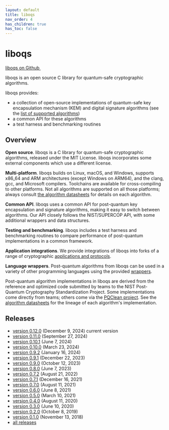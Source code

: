 ```yaml
---
layout: default
title: liboqs
nav_order: 4
has_children: true
has_toc: false
---
```


# liboqs

<div class="float-right"><a class="btn btn-purple" href="https://github.com/open-quantum-safe/liboqs">liboqs on Github <img src="{{ site.baseurl }}/img/logos/GitHub-Mark-Light-64px.png" style="height: 1em; padding-left: 1em; margin-bottom: -2px;"></a></div>

liboqs is an open source C library for quantum-safe cryptographic algorithms.

liboqs provides:


- a collection of open-source implementations of quantum-safe key encapsulation mechanism (KEM) and digital signature algorithms (see the [list of supported algorithms](algorithms))
- a common API for these algorithms
- a test harness and benchmarking routines

## Overview

**Open source**. liboqs is a C library for quantum-safe cryptographic algorithms, released under the MIT License. liboqs incorporates some external components which use a different license.

**Multi-platform**. liboqs builds on Linux, macOS, and Windows, supports x86_64 and ARM architectures (except Windows on ARM64), and the clang, gcc, and Microsoft compilers.  Toolchains are available for cross-compiling to other platforms. Not all algorithms are supported on all those platforms; always consult [the algorithm datasheets](algorithms) for details on each algorithm.

**Common API**. liboqs uses a common API for post-quantum key encapsulation and signature algorithms, making it easy to switch between algorithms. Our API closely follows the NIST/SUPERCOP API, with some additional wrappers and data structures.

**Testing and benchmarking**. liboqs includes a test harness and benchmarking routines to compare performance of post-quantum implementations in a common framework.

**Application integrations**. We provide integrations of liboqs into forks of a range of cryptographic [applications and protocols](../applications).

**Language wrappers**. Post-quantum algorithms from liboqs can be used in a variety of other programming languages using the provided [wrappers](wrappers).

Post-quantum algorithm implementations in liboqs are derived from the reference and optimized code submitted by teams to the NIST Post-Quantum Cryptography Standardization Project.  Some implementations come directly from teams; others come via the [PQClean project](https://github.com/PQClean/PQClean).  See the [algorithm datasheets](algorithms) for the lineage of each algorithm's implementation.

## Releases

- [version 0.12.0](https://github.com/open-quantum-safe/liboqs/releases/tag/0.12.0) (December 9, 2024) <span class="label label-green">current version</span>
- [version 0.11.0](https://github.com/open-quantum-safe/liboqs/releases/tag/0.11.0) (September 27, 2024)
- [version 0.10.1](https://github.com/open-quantum-safe/liboqs/releases/tag/0.10.1) (June 7, 2024)
- [version 0.10.0](https://github.com/open-quantum-safe/liboqs/releases/tag/0.10.0) (March 23, 2024)
- [version 0.9.2](https://github.com/open-quantum-safe/liboqs/releases/tag/0.9.2) (January 16, 2024)
- [version 0.9.1](https://github.com/open-quantum-safe/liboqs/releases/tag/0.9.1) (December 22, 2023)
- [version 0.9.0](https://github.com/open-quantum-safe/liboqs/releases/tag/0.9.0) (October 12, 2023)
- [version 0.8.0](https://github.com/open-quantum-safe/liboqs/releases/tag/0.8.0) (June 7, 2023)
- [version 0.7.2](https://github.com/open-quantum-safe/liboqs/releases/tag/0.7.2) (August 21, 2022)
- [version 0.7.1](https://github.com/open-quantum-safe/liboqs/releases/tag/0.7.1) (December 16, 2021)
- [version 0.7.0](https://github.com/open-quantum-safe/liboqs/releases/tag/0.7.0) (August 11, 2021)
- [version 0.6.0](https://github.com/open-quantum-safe/liboqs/releases/tag/0.6.0) (June 8, 2021)
- [version 0.5.0](https://github.com/open-quantum-safe/liboqs/releases/tag/0.5.0) (March 10, 2021)
- [version 0.4.0](https://github.com/open-quantum-safe/liboqs/releases/tag/0.4.0) (August 11, 2020)
- [version 0.3.0](https://github.com/open-quantum-safe/liboqs/releases/tag/0.3.0) (June 10, 2020)
- [version 0.2.0](https://github.com/open-quantum-safe/liboqs/releases/tag/0.2.0) (October 8, 2019)
- [version 0.1.0](https://github.com/open-quantum-safe/liboqs/releases/tag/master-0.1.0) (November 13, 2018)
- [all releases](https://github.com/open-quantum-safe/liboqs/releases)
